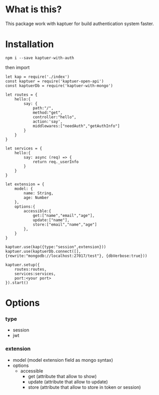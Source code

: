 # What is this?

This package work with kaptuer for build authentication system faster.

# Installation

`npm i --save kaptuer-with-auth`

then import

```
let kap = require('./index')
const kaptuer = require('kaptuer-open-api')
const kaptuerDb = require('kaptuer-with-mongo')

let routes = {
    hello:{
        say: {
            path:"/",
            method:"get",
            controller:"hello",
            action:'say',
            middlewares:["needAuth","getAuthInfo"]
        }
    }
}

let services = {
    hello:{
        say: async (req) => {
            return req._userInfo
        }
    }
}

let extension = {
    model: {
        name: String,
        age: Number
    },
    options:{
        accessible:{
            get:["name","email","age"],
            update:["name"],
            store:["email","name","age"]
        },
    }
}

kaptuer.use(kap({type:"session",extension}))
kaptuer.use(kaptuerDb.connect([], {rewrite:"mongodb://localhost:27017/test"}, {dbVerbose:true}))

kaptuer.setup({
    routes:routes,
    services:services,
    port:<your port>
}).start() 

```

# Options

### type
 - session
 - jwt

### extension
 - model (model extension field as mongo syntax)
 - options
   - accessible
     - get (attribute that allow to show)
     - update (attribute that allow to update)
     - store (attribute that allow to store in token or session)